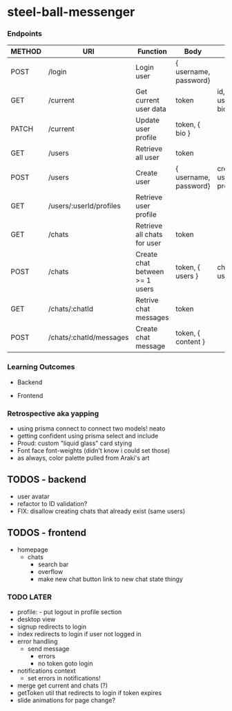 # steel-ball-messenger

### Endpoints

| METHOD | URI                     | Function                       | Body                  | Notes                |
| ------ | ----------------------- | ------------------------------ | --------------------- | -------------------- |
| POST   | /login                  | Login user                     | { username, password} |                      |
| GET    | /current                | Get current user data          | token                 | id, username, bio    |
| PATCH  | /current                | Update user profile            | token, { bio }        |                      |
| GET    | /users                  | Retrieve all user              | token                 |                      |
| POST   | /users                  | Create user                    | { username, password} | creates user profile |
| GET    | /users/:userId/profiles | Retrieve user profile          |                       |                      |
| GET    | /chats                  | Retrieve all chats for user    | token                 |                      |
| POST   | /chats                  | Create chat between >= 1 users | token, { users }      | chat: { id, users}   |
| GET    | /chats/:chatId          | Retrive chat messages          | token                 |                      |
| POST   | /chats/:chatId/messages | Create chat message            | token, { content }    |                      |

### Learning Outcomes

-   Backend



-   Frontend


### Retrospective aka yapping

-   using prisma connect to connect two models! neato
-   getting confident using prisma select and include
-   Proud: custom "liquid glass" card stying
-   Font face font-weights (didn't know i could set those)
-   as always, color palette pulled from Araki's art




## TODOS - backend

-   user avatar
-   refactor to ID validation?
-   FIX: disallow creating chats that already exist (same users)

## TODOS - frontend

-   homepage
    -   chats
        -   search bar
        -   overflow
        -   make new chat button link to new chat state thingy


### TODO LATER

-   profile: - put logout in profile section
-   desktop view
-   signup redirects to login
-   index redirects to login if user not logged in
-   error handling
    -   send message
        -   errors
        -   no token goto login
-   notifications context
    -   set errors in notifications!
-   merge get current and chats (?)
-   getToken util that redirects to login if token expires
-   slide animations for page change?
